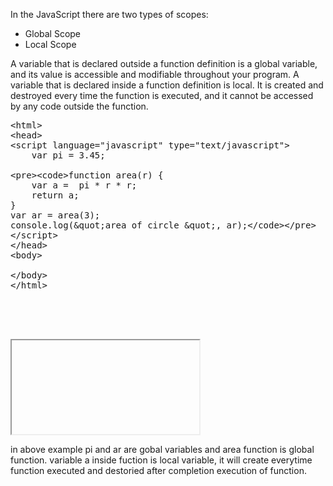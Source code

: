 <p> In the JavaScript there are two types of scopes:</p>
<ul> 
	<li> Global Scope </li>
	<li> Local Scope </li>
</ul>
<p>A variable that is declared outside a function definition is a global variable, and its value is accessible and modifiable throughout your program. A variable that is declared inside a function definition is local. It is created and destroyed every time the function is executed, and it cannot be accessed by any code outside the function. </p>

<section >  
<div ui-ace ="{useWrapMode: 'true', showGutter : 'true', theme:'monokai', mode: 'html', previewId:'preview',
	onLoad: htmlcssjsContentOnLoaded,
	rendererOptions: { fontSize: 16 },
	advanced: { highlightActiveLine: true}
}" style="min-height:350px;"><xmp><html>
<head>
<script language="javascript" type="text/javascript">
	var pi = 3.45;
	
	function area(r) {
		var a =  pi * r * r;
		return a;
	}
	var ar = area(3);
	console.log("area of circle ", ar);
</script>
</head>
<body>
	
</body>
</html></xmp>
</div>
<div>
	<iframe id="preview"></iframe>
</div>
</section>
<p> in above example pi and ar are gobal variables and area function is global function. variable a inside fuction is local variable, it will create everytime function executed and destoried after completion execution of function.</p>

	
